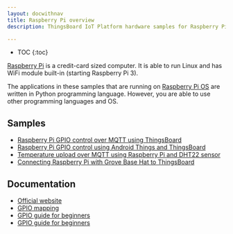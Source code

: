```yaml
---
layout: docwithnav
title: Raspberry Pi overview
description: ThingsBoard IoT Platform hardware samples for Raspberry Pi devices.

---
```


* TOC
{:toc}

[Raspberry Pi](https://en.wikipedia.org/wiki/Raspberry_Pi) is a credit-card sized computer. It is able to run Linux and has WiFi module built-in (starting Raspberry Pi 3).

The applications in these samples that are running on [Raspberry Pi OS](https://www.raspberrypi.com/software/) are written in Python programming language.
However, you are able to use other programming languages and OS.

## Samples

 - [Raspberry Pi GPIO control over MQTT using ThingsBoard](/docs/samples/raspberry/gpio/)
 - [Raspberry Pi GPIO control using Android Things and ThingsBoard](/docs/samples/raspberry/gpio-android-things/)
 - [Temperature upload over MQTT using Raspberry Pi and DHT22 sensor](/docs/samples/raspberry/temperature/) 
 - [Connecting Raspberry Pi with Grove Base Hat to ThingsBoard](/docs/samples/raspberry/grove/) 

## Documentation

 - [Official website](https://www.raspberrypi.org)
 - [GPIO mapping](https://en.wikipedia.org/wiki/Raspberry_Pi#General_purpose_input-output_.28GPIO.29_connector)
 - [GPIO guide for beginners](https://www.raspberrypi.com/documentation/usage/gpio/)
 - [GPIO guide for beginners](https://www.raspberrypi.com/documentation/computers/os.html)